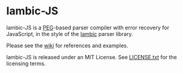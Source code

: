 Iambic-JS
=========

Iambic-JS is a [PEG](http://en.wikipedia.org/wiki/Parsing_expression_grammar)-based parser compiler with error recovery for JavaScript, in the style of the [Iambic](http://github.com/naucera/iambic) parser library.

Please see the [wiki](http://github.com/naucera/iambic-js/wiki) for references and examples.

Iambic-JS is released under an MIT License. See [LICENSE.txt](http://github.com/naucera/iambic-js/blob/master/LICENSE.txt) for the licensing terms.
